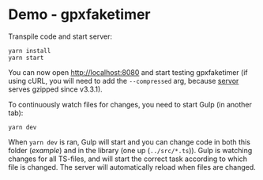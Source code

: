 # Demo - gpxfaketimer

Transpile code and start server:

```shell
yarn install
yarn start
```

You can now open [http://localhost:8080](http://localhost:8080) and start
testing gpxfaketimer (if using cURL, you will need to add the `--compressed`
arg, because [servor](https://github.com/lukejacksonn/servor) serves gzipped
since v3.3.1).

To continuously watch files for changes, you need to start Gulp (in another
tab):

```shell
yarn dev
```

When `yarn dev` is ran, Gulp will start and you can change code in both this
folder (_example_) and in the library (one up (`../src/*.ts`)). Gulp is watching
changes for all TS-files, and will start the correct task according to which
file is changed. The server will automatically reload when files are changed.
